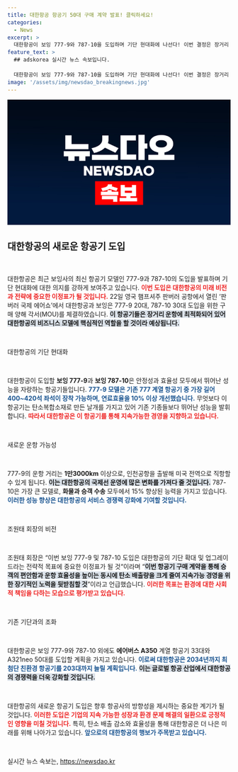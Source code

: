 ```yaml
---
title: 대한항공 항공기 50대 구매 계약 발표! 클릭하세요!
categories:
  - News
excerpt: >
  대한항공이 보잉 777-9와 787-10을 도입하며 기단 현대화에 나선다! 이번 결정은 장거리 운항 능력 강화와 탄소 배출 감소를 통한 지속 가능성을 목표로 한다. 클릭하면 자세한 내용을 확인하세요!
feature_text: >
  ## adskorea 실시간 뉴스 속보입니다.

  대한항공이 보잉 777-9와 787-10을 도입하며 기단 현대화에 나선다! 이번 결정은 장거리 운항 능력 강화와 탄소 배출 감소를 통한 지속 가능성을 목표로 한다. 클릭하면 자세한 내용을 확인하세요!
image: '/assets/img/newsdao_breakingnews.jpg'
---
```


<p><img src="/assets/img/newsdao_breakingnews.jpg" alt="adskorea 속보" /></p>

<h2 data-ke-size="size26">대한항공의 새로운 항공기 도입</h2>

<p data-ke-size="size16">&nbsp;</p>

<p>대한항공은 최근 보잉사의 최신 항공기 모델인 777-9과 787-10의 도입을 발표하며 기단 현대화에 대한 의지를 강하게 보여주고 있습니다. <b><span style="color: #ee2323;">이번 도입은 대한항공의 미래 비전과 전략에 중요한 이정표가 될 것입니다.</span></b> 22일 영국 햄프셔주 판버러 공항에서 열린 ‘판버러 국제 에어쇼’에서 대한항공과 보잉은 777-9 20대, 787-10 30대 도입을 위한 구매 양해 각서(MOU)를 체결하였습니다. <b><span style="background-color: #21538527;">이 항공기들은 장거리 운항에 최적화되어 있어 대한항공의 비즈니스 모델에 핵심적인 역할을 할 것이라 예상됩니다.</span></b> </p>

<p data-ke-size="size16">&nbsp;</p>

<p>대한항공의 기단 현대화</p>

<p data-ke-size="size16">&nbsp;</p>

<p>대한항공이 도입할 <strong>보잉 777-9</strong>과 <strong>보잉 787-10</strong>은 안정성과 효율성 모두에서 뛰어난 성능을 자랑하는 항공기들입니다. <b><span style="color: #1a5490;">777-9 모델은 기존 777 계열 항공기 중 가장 길어 400~420석 좌석이 장착 가능하며, 연료효율을 10% 이상 개선했습니다.</span></b> 무엇보다 이 항공기는 탄소복합소재로 만든 날개를 가지고 있어 기존 기종들보다 뛰어난 성능을 발휘합니다. <b><span style="color: #ee2323;">따라서 대한항공은 이 항공기를 통해 지속가능한 경영을 지향하고 있습니다.</span></b> </p>

<p data-ke-size="size16">&nbsp;</p>

<p>새로운 운항 가능성</p>

<p data-ke-size="size16">&nbsp;</p>

<p>777-9의 운항 거리는 <strong>1만3000km</strong> 이상으로, 인천공항을 출발해 미국 전역으로 직항할 수 있게 됩니다. <b><span style="background-color: #21538527;">이는 대한항공의 국제선 운영에 많은 변화를 가져다 줄 것입니다.</span></b> 787-10은 가장 큰 모델로, <strong>화물과 승객 수송</strong> 모두에서 15% 향상된 능력을 가지고 있습니다. <b><span style="color: #1a5490;">이러한 성능 향상은 대한항공의 서비스 경쟁력 강화에 기여할 것입니다.</span></b> </p>

<p data-ke-size="size16">&nbsp;</p>

<p>조원태 회장의 비전</p>

<p data-ke-size="size16">&nbsp;</p>

<p>조원태 회장은 “이번 보잉 777-9 및 787-10 도입은 대한항공의 기단 확대 및 업그레이드라는 전략적 목표에 중요한 이정표가 될 것“이라며 “<b><span style="background-color: #21538527;">이번 항공기 구매 계약을 통해 승객의 편안함과 운항 효율성을 높이는 동시에 탄소 배출량을 크게 줄여 지속가능 경영을 위한 장기적인 노력을 뒷받침할 것</span></b>”이라고 언급했습니다. <b><span style="color: #ee2323;">이러한 목표는 환경에 대한 사회적 책임을 다하는 모습으로 평가받고 있습니다.</span></b> </p>

<p data-ke-size="size16">&nbsp;</p>

<p>기존 기단과의 조화</p>

<p data-ke-size="size16">&nbsp;</p>

<p>대한항공은 보잉 777-9와 787-10 외에도 <strong>에어버스 A350</strong> 계열 항공기 33대와 A321neo 50대를 도입할 계획을 가지고 있습니다. <b><span style="color: #1a5490;">이로써 대한항공은 2034년까지 최첨단 친환경 항공기를 203대까지 늘릴 계획입니다.</span></b> <b><span style="background-color: #21538527;">이는 글로벌 항공 산업에서 대한항공의 경쟁력을 더욱 강화할 것입니다.</span></b></p>

<p data-ke-size="size16">&nbsp;</p>

<p>대한항공의 새로운 항공기 도입은 향후 항공사의 방향성을 제시하는 중요한 계기가 될 것입니다. <b><span style="color: #ee2323;">이러한 도입은 기업의 지속 가능한 성장과 환경 문제 해결의 일환으로 긍정적인 영향을 미칠 것입니다.</span></b> 특히, 탄소 배출 감소와 효율성을 통해 대한항공은 더 나은 미래를 위해 나아가고 있습니다. <b><span style="color: #1a5490;">앞으로의 대한항공의 행보가 주목받고 있습니다.</span></b></p>

<p data-ke-size="size16">&nbsp;</p>
실시간 뉴스 속보는, <a href="https://newsdao.kr" rel="dofollow">https://newsdao.kr</a>


